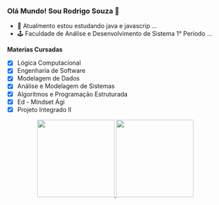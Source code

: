 ### Olá Mundo! Sou Rodrigo Souza 👋

- 🌱 Atualmento estou estudando java e javascrip ...
- 🕹 Faculdade de Análise e Desenvolvimento de Sistema 1° Periodo ...

**Materias Cursadas**

- [X] Lógica Computacional
- [X] Engenharia de Software
- [X] Modelagem de Dados
- [X] Análise e Modelagem de Sistemas
- [X] Algoritmos e Programação Estruturada
- [X] Ed - Mindset Ági
- [X] Projeto Integrado II

<div align="center">
  <a href="https://github.com/Hub-Rodrigo">
  <img height="180em" src="https://github-readme-stats.vercel.app/api?username=Hub-Rodrigo&show_icons=true&theme=dark&include_all_commits=true&count_private=true"/>
  <img height="180em" src="https://github-readme-stats.vercel.app/api/top-langs/?username=Hub-Rodrigo&layout=compact&langs_count=7&theme=dark"/>
</div>

